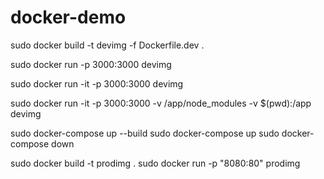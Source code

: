 # docker-demo

<!-- build docker.dev file -->
sudo docker build -t devimg -f Dockerfile.dev .

<!-- run docker image with port mapping -->
sudo docker run -p 3000:3000 devimg

<!-- if development server stops automatically -->
sudo docker run -it -p 3000:3000 devimg

<!--  Docker volumes and bookmarking volumes for automatic reload -->
sudo docker run -it -p 3000:3000 -v /app/node_modules -v $(pwd):/app devimg

<!-- docker-compose  -->
sudo docker-compose up --build
sudo docker-compose up
sudo docker-compose down

<!-- run for production dockerfile -->
sudo docker build -t prodimg .
sudo docker run -p "8080:80" prodimg   <!-- 80 is the default port of nginx -->


